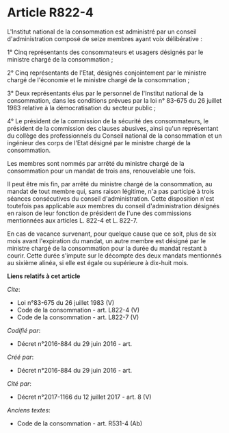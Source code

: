 # Article R822-4

L'Institut national de la consommation est administré par un conseil d'administration composé de seize membres ayant voix
délibérative : 

1° Cinq représentants des consommateurs et usagers désignés par le ministre chargé de la consommation ; 

2° Cinq représentants de l'Etat, désignés conjointement par le ministre chargé de l'économie et le ministre chargé de la
consommation ; 

3° Deux représentants élus par le personnel de l'Institut national de la consommation, dans les conditions prévues par la loi
n° 83-675 du 26 juillet 1983 relative à la démocratisation du secteur public ; 

4° Le président de la commission de la sécurité des consommateurs, le président de la commission des clauses abusives, ainsi
qu'un représentant du collège des professionnels du Conseil national de la consommation et un ingénieur des corps de l'Etat
désigné par le ministre chargé de la consommation. 

Les membres sont nommés par arrêté du ministre chargé de la consommation pour un mandat de trois ans, renouvelable une fois. 

Il peut être mis fin, par arrêté du ministre chargé de la consommation, au mandat de tout membre qui, sans raison légitime,
n'a pas participé à trois séances consécutives du conseil d'administration. Cette disposition n'est toutefois pas applicable
aux membres du conseil d'administration désignés en raison de leur fonction de président de l'une des commissions mentionnées
aux articles L. 822-4 et L. 822-7. 

En cas de vacance survenant, pour quelque cause que ce soit, plus de six mois avant l'expiration du mandat, un autre membre
est désigné par le ministre chargé de la consommation pour la durée du mandat restant à courir. Cette durée s'impute sur le
décompte des deux mandats mentionnés au sixième alinéa, si elle est égale ou supérieure à dix-huit mois.

**Liens relatifs à cet article**

_Cite_:

  - Loi n°83-675 du 26 juillet 1983 (V)
  - Code de la consommation - art. L822-4 (V)
  - Code de la consommation - art. L822-7 (V)

_Codifié par_:

  - Décret n°2016-884 du 29 juin 2016 - art.

_Créé par_:

  - Décret n°2016-884 du 29 juin 2016 - art.

_Cité par_:

  - Décret n°2017-1166 du 12 juillet 2017 - art. 8 (V)

_Anciens textes_:

  - Code de la consommation - art. R531-4 (Ab)
